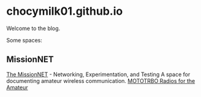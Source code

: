 # chocymilk01.github.io

Welcome to the blog.

Some spaces:

## MissionNET
[The MissionNET](https://chocymilk01.github.io/MissionNET/) - Networking, Experimentation, and Testing
A space for documenting amateur wireless communication.
  [MOTOTRBO Radios for the Amateur](https://chocymilk01.github.io/MissionNET/mototrbo/)
